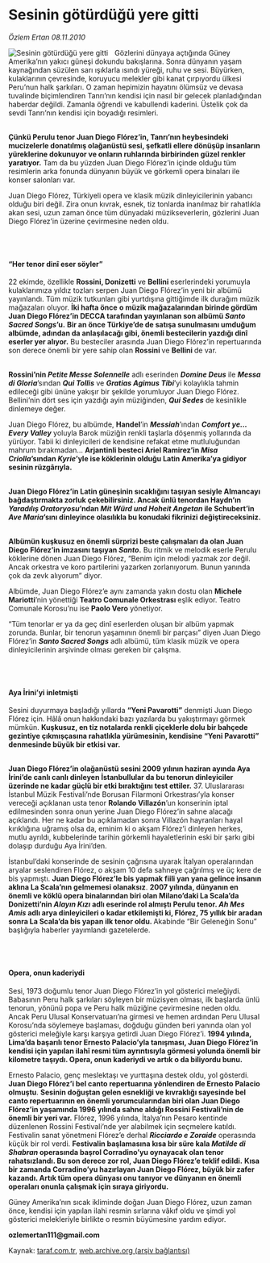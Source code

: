 # Sesinin götürdüğü yere gitti

*Özlem Ertan 08.11.2010*

<div class="yazi"><img align="left" alt="Sesinin götürdüğü yere gitti" border="0" src="http://www.taraf.com.tr/fotoraflar/makaleler/sesinin-goturdugu-yere-gitti_5197_orijinal.jpg" style="border-right-width:10px; border-color:#FFFFFF"/><p>Gözlerini dünyaya açtığında Güney Amerika’nın yakıcı güneşi dokundu bakışlarına. Sonra dünyanın yaşam kaynağından süzülen sarı ışıklarla ısındı yüreği, ruhu ve sesi. Büyürken, kulaklarının çevresinde, koruyucu melekler gibi kanat çırpıyordu ülkesi Peru’nun halk şarkıları. O zaman hepimizin hayatını ölümsüz ve devasa tuvalinde biçimlendiren Tanrı’nın kendisi için nasıl bir gelecek planladığından haberdar değildi. Zamanla öğrendi ve kabullendi kaderini. Üstelik çok da sevdi Tanrı’nın kendisi için boyadığı resimleri. </p>
<p><b><br/>Çünkü Perulu tenor Juan Diego Flórez’in, Tanrı’nın heybesindeki mucizelerle donatılmış olağanüstü sesi, şefkatli ellere dönüşüp insanların yüreklerine dokunuyor ve onların ruhlarında birbirinden güzel renkler yaratıyor.</b> Tam da bu yüzden Juan Diego Flórez’in içinde olduğu tüm resimlerin arka fonunda dünyanın büyük ve görkemli opera binaları ile konser salonları var.</p>
<p>Juan Diego Flórez, Türkiyeli opera ve klasik müzik dinleyicilerinin yabancı olduğu biri değil. Zira onun kıvrak, esnek, tiz tonlarda inanılmaz bir rahatlıkla akan sesi, uzun zaman önce tüm dünyadaki müzikseverlerin, gözlerini Juan Diego Flórez’in üzerine çevirmesine neden oldu. </p>
<p><b> </b></p>
<h4><br/>“Her tenor dinî eser söyler”</h4>
<p>22 ekimde, özellikle <b>Rossini, Donizetti</b> ve <b>Bellini </b>eserlerindeki yorumuyla kulaklarımıza yıldız tozları serpen Juan Diego Flórez’in yeni bir albümü yayınlandı. Tüm müzik tutkunları gibi yurtdışına gittiğimde ilk durağım müzik mağazaları oluyor. <b>İki hafta önce</b> <b>o müzik mağazalarından birinde gördüm Juan Diego Flórez’in DECCA tarafından yayınlanan son albümü <i>Santo Sacred Songs</i>’u.</b> <b>Bir an önce Türkiye’de de satışa sunulmasını umduğum albümde, adından da anlaşılacağı gibi, önemli bestecilerin yazdığı dinî eserler yer alıyor.</b> Bu besteciler arasında Juan Diego Flórez’in repertuarında son derece önemli bir yere sahip olan <b>Rossini </b>ve <b>Bellini </b>de var. </p>
<p><b><br/>Rossini’nin <i>Petite Messe Solennelle</i></b> adlı eserinden <b><i>Domine Deus</i></b> ile <b><i>Messa di Gloria</i></b>’sından <b><i>Qui Tollis</i></b> ve <b><i>Gratias Agimus Tibi</i></b>’yi kolaylıkla tahmin edileceği gibi ününe yakışır bir şekilde yorumluyor Juan Diego Flórez. Bellini’nin dört ses için yazdığı ayin müziğinden, <b><i>Qui Sedes</i></b> de kesinlikle dinlemeye değer. </p>
<p>Juan Diego Flórez, bu albümde, <b>Handel</b>’in <b><i>Messiah</i></b>’ından <b><i>Comfort ye... Every Valley</i></b> yoluyla Barok müziğin renkli taşlarla döşenmiş yollarında da yürüyor. Tabii ki dinleyicileri de kendisine refakat etme mutluluğundan mahrum bırakmadan... <b>Arjantinli besteci Ariel Ramirez’in <i>Misa Criolla</i>’sından <i>Kyrie</i>’yle ise köklerinin olduğu Latin Amerika’ya gidiyor sesinin rüzgârıyla. </b></p>
<p><b><br/>Juan Diego Flórez’in Latin güneşinin sıcaklığını taşıyan sesiyle Almancayı bağdaştırmakta zorluk çekebilirsiniz. Ancak ünlü tenordan Haydn’ın <i>Yaradılış Oratoryosu</i>’ndan <i>Mit Würd und Hoheit Angetan</i> ile Schubert’in <i>Ave Maria</i>’sını dinleyince olasılıkla bu konudaki fikrinizi değiştireceksiniz. </b></p>
<p><b><br/>Albümün kuşkusuz en önemli sürprizi beste çalışmaları da olan Juan Diego Flórez’in imzasını taşıyan <i>Santo</i>.</b> Bu ritmik ve melodik eserle Perulu köklerine dönen Juan Diego Flórez, “Benim için melodi yazmak zor değil. Ancak orkestra ve koro partilerini yazarken zorlanıyorum. Bunun yanında çok da zevk alıyorum” diyor. </p>
<p>Albümde, Juan Diego Flórez’e aynı zamanda yakın dostu olan <b>Michele Mariotti</b>’nin yönettiği <b>Teatro Comunale Orkestrası </b>eşlik ediyor. Teatro Comunale Korosu’nu ise <b>Paolo Vero</b> yönetiyor. </p>
<p>“Tüm tenorlar er ya da geç dinî eserlerden oluşan bir albüm yapmak zorunda. Bunlar, bir tenorun yaşamının önemli bir parçası” diyen Juan Diego Flórez’in <b><i>Santo Sacred Songs</i></b> adlı albümü, tüm klasik müzik ve opera dinleyicilerinin arşivinde olması gereken bir çalışma. </p>
<p><b> </b></p>
<h4><br/>Aya İrini’yi inletmişti</h4>
<p>Sesini duyurmaya başladığı yıllarda <b>“Yeni Pavarotti”</b> denmişti Juan Diego Flórez için. Hâlâ onun hakkındaki bazı yazılarda bu yakıştırmayı görmek mümkün. <b>Kuşkusuz, en tiz notalarda renkli çiçeklerle dolu bir bahçede gezintiye çıkmışçasına rahatlıkla yürümesinin, kendisine “Yeni Pavarotti” denmesinde büyük bir etkisi var.</b> </p>
<p><b><br/>Juan Diego Flórez’in olağanüstü sesini 2009 yılının haziran ayında Aya İrini’de canlı canlı dinleyen İstanbullular da bu tenorun dinleyiciler üzerinde ne kadar güçlü bir etki bıraktığını test ettiler.</b> 37. Uluslararası İstanbul Müzik Festivali’nde Borusan Filarmoni Orkestrası’yla konser vereceği açıklanan usta tenor <b>Rolando Villazón</b>’un konserinin iptal edilmesinden sonra onun yerine Juan Diego Flórez’in sahne alacağı açıklandı. Her ne kadar bu açıklamadan sonra Villazón hayranları hayal kırıklığına uğramış olsa da, eminim ki o akşam Flórez’i dinleyen herkes, mutlu ayrıldı, kubbelerinde tarihin görkemli hayaletlerinin eski bir şarkı gibi dolaşıp durduğu Aya İrini’den. </p>
<p>İstanbul’daki konserinde de sesinin çağrısına uyarak İtalyan operalarından aryalar seslendiren Flórez, o akşam 10 defa sahneye çağrılmış ve üç kere de bis yapmıştı. <b>Juan Diego Flórez’le bis yapmak fiili yan yana gelince insanın aklına La Scala’nın gelmemesi olanaksız</b>. <b>2007 yılında, dünyanın en önemli ve köklü opera binalarından biri olan Milano’daki La Scala’da Donizetti’nin <i>Alayın Kızı</i> adlı eserinde rol almıştı Perulu tenor. <i>Ah Mes Amis</i> adlı arya dinleyicileri o kadar etkilemişti ki, Flórez, 75 yıllık bir aradan sonra La Scala’da bis yapan ilk tenor oldu. </b>Akabinde “Bir Geleneğin Sonu” başlığıyla haberler yayımlandı gazetelerde. </p>
<p><b> </b></p>
<h4><br/>Opera, onun kaderiydi</h4>
<p>Sesi, 1973 doğumlu tenor Juan Diego Flórez’in yol gösterici meleğiydi. Babasının Peru halk şarkıları söyleyen bir müzisyen olması, ilk başlarda ünlü tenorun, yönünü popa ve Peru halk müziğine çevirmesine neden oldu. Ancak Peru Ulusal Konservatuarı’na girmesi ve hemen ardından Peru Ulusal Korosu’nda söylemeye başlaması, doğduğu günden beri yanında olan yol gösterici meleğiyle karşı karşıya getirdi Juan Diego Flórez’i. <b>1994 yılında, Lima’da başarılı tenor Ernesto Palacio’yla tanışması, Juan Diego Flórez’in kendisi için yapılan ilahî resmi tüm ayrıntısıyla görmesi yolunda önemli bir kilometre taşıydı. Opera, onun kaderiydi ve artık o da biliyordu bunu. </b></p>
<p>Ernesto Palacio, genç meslektaşı ve yurttaşına destek oldu, yol gösterdi. <b>Juan Diego Flórez’i bel canto repertuarına yönlendiren de Ernesto Palacio olmuştu</b>. <b>Sesinin doğuştan gelen esnekliği ve kıvraklığı sayesinde bel canto repertuarının en önemli yorumcularından biri olan Juan Diego Flórez’in yaşamında 1996 yılında sahne aldığı Rossini Festivali’nin de önemli bir yeri var.</b> Flórez, 1996 yılında, İtalya’nın Pesaro kentinde düzenlenen Rossini Festivali’nde yer alabilmek için seçmelere katıldı. Festivalin sanat yönetmeni Flórez’e derhal <b><i>Ricciardo e Zoraide</i></b> operasında küçük bir rol verdi. <b>Festivalin başlamasına kısa bir süre kala <i>Matilde di Shabran</i> operasında başrol Corradino’yu oynayacak olan tenor rahatsızlandı. Bu son derece zor rol, Juan Diego Flórez’e teklif edildi.</b> <b>Kısa bir zamanda Corradino’yu hazırlayan Juan Diego Flórez, büyük bir zafer kazandı. Artık tüm opera dünyası onu tanıyor ve dünyanın en önemli operaları onunla çalışmak için sıraya giriyordu.</b></p>
<p>Güney Amerika’nın sıcak ikliminde doğan Juan Diego Flórez, uzun zaman önce, kendisi için yapılan ilahi resmin sırlarına vâkıf oldu ve şimdi yol gösterici melekleriyle birlikte o resmin büyümesine yardım ediyor.</p>
<p><b>ozlemertan111@gmail.com</b></p></div>

Kaynak: [taraf.com.tr](http://www.taraf.com.tr:80/ozlem-ertan/makale-sesinin-goturdugu-yere-gitti.htm), [web.archive.org (arşiv bağlantısı)](http://web.archive.org/web/20101110061145/http://www.taraf.com.tr:80/ozlem-ertan/makale-sesinin-goturdugu-yere-gitti.htm)
